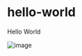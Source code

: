 # hello-world

 Hello World

![image](https://user-images.githubusercontent.com/27858850/116723121-1d288b00-aa1a-11eb-9aa3-ef335b6b6e03.png)
